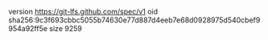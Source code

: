 version https://git-lfs.github.com/spec/v1
oid sha256:9c3f693cbbc5055b74630e77d887d4eeb7e68d0928975d540cbef9954a92ff5e
size 9259
